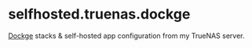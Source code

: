 # selfhosted.truenas.dockge

[Dockge] stacks & self-hosted app configuration from my TrueNAS server.

[dockge]: https://github.com/louislam/dockge
